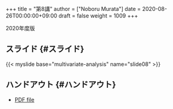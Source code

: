 +++
title = "第8講"
author = ["Noboru Murata"]
date = 2020-08-26T00:00:00+09:00
draft = false
weight = 1009
+++

2020年度版


## スライド {#スライド}

{{< myslide base="multivariate-analysis" name="slide08" >}}


## ハンドアウト {#ハンドアウト}

-   [PDF file](https://noboru-murata.github.io/multivariate-analysis/pdfs/slide08.pdf)